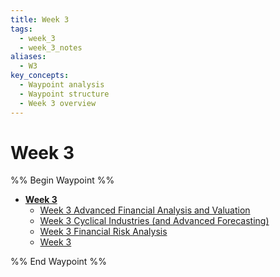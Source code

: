 ```yaml
---
title: Week 3
tags:
  - week_3
  - week_3_notes
aliases:
  - W3
key_concepts:
  - Waypoint analysis
  - Waypoint structure
  - Week 3 overview
---
```


# Week 3
%% Begin Waypoint %%
- **[Week 3](.md)**
	- [Week 3 Advanced Financial Analysis and Valuation](Week%203%20Advanced%20Financial%20Analysis%20and%20Valuation.md)
	- [Week 3 Cyclical Industries (and Advanced Forecasting)](Week%203%20Cyclical%20Industries%20(and%20Advanced%20Forecasting).md)
	- [Week 3 Financial Risk Analysis](Week%203%20Financial%20Risk%20Analysis.md)
	- [Week 3](.md)

%% End Waypoint %%